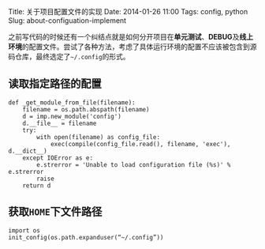 Title: 关于项目配置文件的实现
Date: 2014-01-26 11:00
Tags: config, python
Slug: about-configuation-implement

之前写代码的时候还有一个纠结点就是如何分开项目在**单元测试**、**DEBUG**及**线上环境**的配置文件。尝试了各种方法，考虑了具体运行环境的配置不应该被包含到源码仓库，最终选定了`~/.config`的形式。

## 读取指定路径的配置

    def _get_module_from_file(filename):
        filename = os.path.abspath(filename)
        d = imp.new_module('config')
        d.__file__ = filename
        try:
            with open(filename) as config_file:
                exec(compile(config_file.read(), filename, 'exec'), d.__dict__)
        except IOError as e:
            e.strerror = 'Unable to load configuration file (%s)' % e.strerror
            raise
        return d

## 获取`HOME`下文件路径

    import os
    init_config(os.path.expanduser(“~/.config”))
